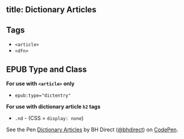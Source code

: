 title: Dictionary Articles
---

## Tags

* `<article>`
* `<dfn>`

## EPUB Type and Class

**For use with `<article>` only**
* `epub:type="dictentry"`

**For use with dictionary article `h2` tags**
* `.nd` - (CSS = `display: none`)

<p data-height="525" data-theme-id="28900" data-slug-hash="fb373d8b79ea59120c97ddc76a53715a" data-default-tab="html,result" data-user="bhdirect" data-embed-version="2" data-pen-title="Dictionary Articles" class="codepen">See the Pen <a href="https://codepen.io/bhdirect/pen/fb373d8b79ea59120c97ddc76a53715a/">Dictionary Articles</a> by BH Direct (<a href="https://codepen.io/bhdirect">@bhdirect</a>) on <a href="https://codepen.io">CodePen</a>.</p>
<script async src="https://production-assets.codepen.io/assets/embed/ei.js"></script>
